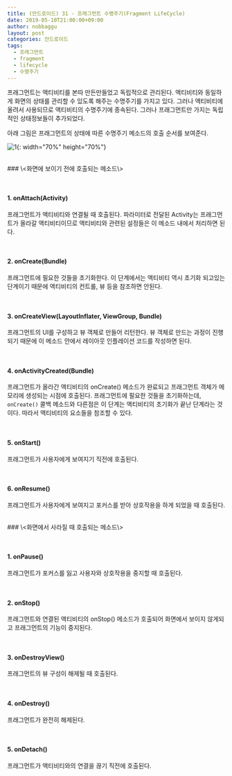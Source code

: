 ```yaml
---
title: (안드로이드) 31 - 프래그먼트 수명주기(Fragment LifeCycle)
date: 2019-05-10T21:00:00+09:00
author: nobbaggu
layout: post
categories: 안드로이드
tags:
  - 프래그먼트
  - fragment
  - lifecycle
  - 수명주기
---
```


프래그먼트는 액티비티를 본따 만든만들었고 독립적으로 관리된다. 액티비티와 동일하게 화면의 상태를 관리할 수 있도록 해주는 수명주기를 가지고 있다. 그러나 액티비티에 올려서 사용되므로 액티비티의 수명주기에 종속된다. 그러나 프래그먼트만 가지는 독립적인 상태정보들이 추가되었다.

아래 그림은 프래그먼트의 상태에 따른 수명주기 메소드의 호출 순서를 보여준다.

![1](https://nobbaggu.github.io/images/android/31/1.png){: width="70%" height="70%"}

<br>
### \<화면에 보이기 전에 호출되는 메소드\>

&nbsp;
#### 1. onAttach(Activity)

프래그먼트가 액티비티와 연결될 때 호출된다. 파라미터로 전달된 Activity는 프래그먼트가 올라갈 액티비티이므로 액티비티와 관련된 설정들은 이 메소드 내에서 처리하면 된다.

&nbsp;
#### 2. onCreate(Bundle)

프래그먼트에 필요한 것들을 초기화한다. 이 단계에서는 액티비티 역시 초기화 되고있는 단계이기 때문에 액티비티의 컨트롤, 뷰 등을 참조하면 안된다.

&nbsp;
#### 3. onCreateView(LayoutInflater, ViewGroup, Bundle)

프래그먼트의 UI를 구성하고 뷰 객체로 만들어 리턴한다. 뷰 객체로 만드는 과정이 진행되기 때문에 이 메소드 안에서 레이아웃 인플레이션 코드를 작성하면 된다.

&nbsp;
#### 4. onActivityCreated(Bundle)

프래그먼트가 올라간 액티비티의 onCreate() 메소드가 완료되고 프래그먼트 객체가 메모리에 생성되는 시점에 호출된다. 프래그먼트에 필요한 것들을 초기화하는데, `onCreate()` 콜백 메소드와 다른점은 이 단계는 액티비티의 초기화가 끝난 단계라는 것이다. 따라서 액티비티의 요소들을 참조할 수 있다.

&nbsp;
#### 5. onStart()

프래그먼트가 사용자에게 보여지기 직전에 호출된다.

&nbsp;
#### 6. onResume()

프래그먼트가 사용자에게 보여지고 포커스를 받아 상호작용을 하게 되었을 때 호출된다.

<br>
### \<화면에서 사라질 때 호출되는 메소드\>

&nbsp;
#### 1. onPause()

프래그먼트가 포커스를 잃고 사용자와 상호작용을 중지할 때 호출된다.

&nbsp;
#### 2. onStop()

프래그먼트와 연결된 액티비티의 onStop() 메소드가 호출되어 화면에서 보이지 않게되고 프래그먼트의 기능이 중지된다.

&nbsp;
#### 3. onDestroyView()

프래그먼트의 뷰 구성이 해제될 때 호출된다.

&nbsp;
#### 4. onDestroy()

프래그먼트가 완전히 해제된다.

&nbsp;
#### 5. onDetach()

프래그먼트가 액티비티와의 연결을 끊기 직전에 호출된다.